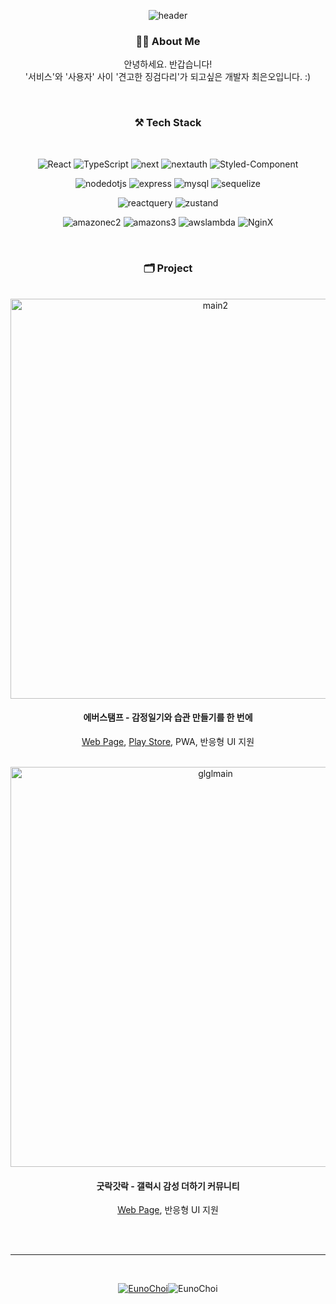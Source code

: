 


<div align="center">


![header](https://capsule-render.vercel.app/api?type=waving&color=timeGradient&height=280&section=header&text=FE,%20Euno%20choi&fontSize=72)



### 👋🏻 About Me

안녕하세요. 반갑습니다!<br />
'서비스'와 '사용자' 사이 '견고한 징검다리'가 되고싶은 개발자 최은오입니다. :)

<br />
 
### ⚒️ Tech Stack
<br />

![React](https://img.shields.io/badge/React-5ed2f3?style=flat&logo=React&logoColor=white)
![TypeScript](https://img.shields.io/badge/TypeScript-2f73bf?style=flat&logo=typescript&logoColor=white)
![next](https://img.shields.io/badge/Next.js-black?style=flat&logo=React&logoColor=white)
![nextauth](https://img.shields.io/badge/NextAuth-B428E4?style=flat&logo=React&logoColor=white)
![Styled-Component](https://img.shields.io/badge/styledComponents-244bdd?style=flat&logo=css3&logoColor=white)

  
![nodedotjs](https://img.shields.io/badge/Node.js-ebd81b?style=flat&logo=nodedotjs&logoColor=white)
![express](https://img.shields.io/badge/Express.js-7ab800?style=flat&logo=express&logoColor=white)
![mysql](https://img.shields.io/badge/MySQL-01718b?style=flat&logo=mysql&logoColor=white)
![sequelize](https://img.shields.io/badge/Sequelize-0ca9e7?style=flat&logo=sequelize&logoColor=white)

  
![reactquery](https://img.shields.io/badge/ReactQuery-f73e51?style=flat&logo=reactquery&logoColor=white)
![zustand](https://img.shields.io/badge/Zustand-453837?style=flat&logo=&logoColor=white)


  
![amazonec2](https://img.shields.io/badge/EC2-ed8233?style=flat&logo=amazonec2&logoColor=white)
![amazons3](https://img.shields.io/badge/S3-da5141?style=flat&logo=amazons3&logoColor=white)
![awslambda](https://img.shields.io/badge/Lambda-d26214?style=flat&logo=awslambda&logoColor=white)
![NginX](https://img.shields.io/badge/NginX-green?style=flat&logo=nginx&logoColor=white)

<br />

### 🗂️ Project

<br />

<img width="640" alt="main2" src="https://github.com/user-attachments/assets/0313cfa7-2453-4e32-b8d0-6fcecd77f587" />

#### 에버스탬프 - 감정일기와 습관 만들기를 한 번에

[Web Page](https://everstamp.site/), 
[Play Store](https://play.google.com/store/apps/details?id=com.everstamp&pcampaignid=web_share), 
PWA, 반응형 UI 지원

<br />

<img width="640" alt="glglmain" src="https://github.com/user-attachments/assets/0ad04659-fecc-4272-b627-b7e2e726a9aa">

#### 굿락갓락 - 갤럭시 감성 더하기 커뮤니티

[Web Page](https://glgl.site), 반응형 UI 지원

<br />

<br />

---

<br />

[![EunoChoi](https://github-readme-stats.vercel.app/api/top-langs/?username=EunoChoi&show_icons=true&hide_border=true&title_color=004386&icon_color=004386&layout=compact&size_weight=0.5&count_weight=0.5)](https://github.com/EunoChoi)![EunoChoi](https://github-readme-stats.vercel.app/api?username=EunoChoi&show_icons=true&hide_border=true)



</div>
